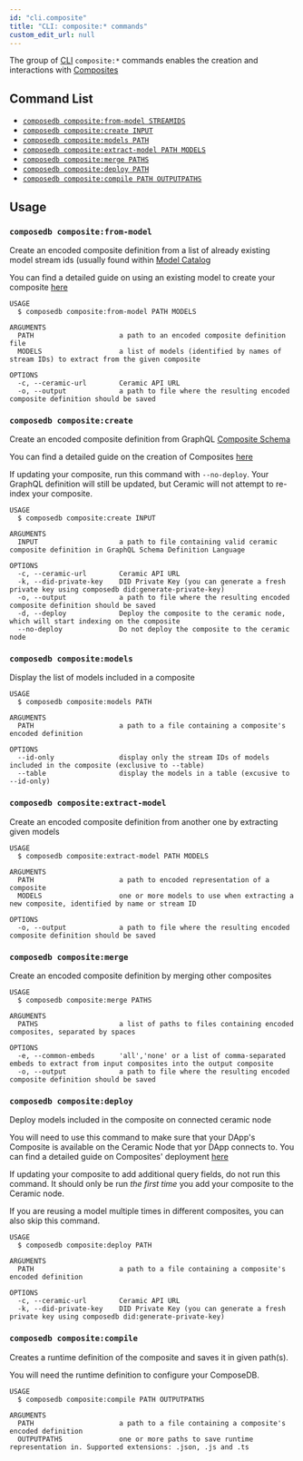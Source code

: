 ```yaml
---
id: "cli.composite"
title: "CLI: composite:* commands"
custom_edit_url: null
---
```


The group of [CLI](../modules/cli.md) `composite:*` commands enables the
creation and interactions with [Composites](https://developers.ceramic.network/docs/composedb/guides/data-modeling/composites)

## Command List

- [`composedb composite:from-model STREAMIDS`](#composedb-compositefrom-model)
- [`composedb composite:create INPUT`](#composedb-compositecreate)
- [`composedb composite:models PATH`](#composedb-compositemodels)
- [`composedb composite:extract-model PATH MODELS`](#composedb-compositeextract-model)
- [`composedb composite:merge PATHS`](#composedb-compositemerge)
- [`composedb composite:deploy PATH`](#composedb-compositedeploy)
- [`composedb composite:compile PATH OUTPUTPATHS`](#composedb-compositecompile)

## Usage

### `composedb composite:from-model`

Create an encoded composite definition from a list of already existing model
stream ids (usually found within [Model Catalog](https://developers.ceramic.network/docs/composedb/core-concepts#model-catalog)

You can find a detailed guide on using an existing model to create your
composite [here](https://developers.ceramic.network/docs/composedb/guides/data-modeling/composites)

```
USAGE
  $ composedb composite:from-model PATH MODELS

ARGUMENTS
  PATH                     a path to an encoded composite definition file
  MODELS                   a list of models (identified by names of stream IDs) to extract from the given composite

OPTIONS
  -c, --ceramic-url        Ceramic API URL
  -o, --output             a path to file where the resulting encoded composite definition should be saved
```

### `composedb composite:create`

Create an encoded composite definition from GraphQL [Composite Schema](https://developers.ceramic.network/docs/composedb/guides/data-modeling/composites#creating-composites)

You can find a detailed guide on the creation of Composites [here](https://developers.ceramic.network/docs/composedb/guides/data-modeling/composites)

If updating your composite, run this command with `--no-deploy`. Your GraphQL 
definition will still be updated, but Ceramic will not attempt to re-index
your composite.

```
USAGE
  $ composedb composite:create INPUT

ARGUMENTS
  INPUT                    a path to file containing valid ceramic composite definition in GraphQL Schema Definition Language

OPTIONS
  -c, --ceramic-url        Ceramic API URL
  -k, --did-private-key    DID Private Key (you can generate a fresh private key using composedb did:generate-private-key)
  -o, --output             a path to file where the resulting encoded composite definition should be saved
  -d, --deploy             Deploy the composite to the ceramic node, which will start indexing on the composite
  --no-deploy              Do not deploy the composite to the ceramic node
```

### `composedb composite:models`

Display the list of models included in a composite

```
USAGE
  $ composedb composite:models PATH

ARGUMENTS
  PATH                     a path to a file containing a composite's encoded definition

OPTIONS
  --id-only                display only the stream IDs of models included in the composite (exclusive to --table)
  --table                  display the models in a table (excusive to --id-only)
```

### `composedb composite:extract-model`

Create an encoded composite definition from another one by extracting given
models

```
USAGE
  $ composedb composite:extract-model PATH MODELS

ARGUMENTS
  PATH                     a path to encoded representation of a composite
  MODELS                   one or more models to use when extracting a new composite, identified by name or stream ID

OPTIONS
  -o, --output             a path to file where the resulting encoded composite definition should be saved
```

### `composedb composite:merge`

Create an encoded composite definition by merging other composites

```
USAGE
  $ composedb composite:merge PATHS

ARGUMENTS
  PATHS                    a list of paths to files containing encoded composites, separated by spaces

OPTIONS
  -e, --common-embeds      'all','none' or a list of comma-separated embeds to extract from input composites into the output composite
  -o, --output             a path to file where the resulting encoded composite definition should be saved
```

### `composedb composite:deploy`

Deploy models included in the composite on connected ceramic node

You will need to use this command to make sure that your DApp's Composite is
available on the Ceramic Node that yor DApp connects to. You can find a detailed
guide on Composites' deployment
[here](https://developers.ceramic.network/docs/composedb/guides/data-modeling/composites#deploying-composites)

If updating your composite to add additional query fields, do not run this command.
It should only be run _the first time_ you add your composite to the Ceramic node.

If you are reusing a model multiple times in different composites, you can also
skip this command.

```
USAGE
  $ composedb composite:deploy PATH

ARGUMENTS
  PATH                     a path to a file containing a composite's encoded definition
  
OPTIONS
  -c, --ceramic-url        Ceramic API URL
  -k, --did-private-key    DID Private Key (you can generate a fresh private key using composedb did:generate-private-key)
```

### `composedb composite:compile`

Creates a runtime definition of the composite and saves it in given path(s).

You will need the runtime definition to configure your ComposeDB.

```
USAGE
  $ composedb composite:compile PATH OUTPUTPATHS

ARGUMENTS
  PATH                     a path to a file containing a composite's encoded definition
  OUTPUTPATHS              one or more paths to save runtime representation in. Supported extensions: .json, .js and .ts
```
